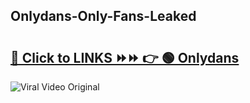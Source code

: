 
 ## Onlydans-Only-Fans-Leaked

# <h2><a href="https://clipsfans.com/Onlydans&ref=git">🔗 Click to LINKS ⏩⏩ 👉 🟢 Onlydans </a></h2>

<a href="https://clipsfans.com/Onlydans&ref=git" rel="nofollow" data-target="animated-image.originalLink"><img src="https://i.ibb.co.com/xMMVF88/686577567.gif" alt="Viral Video Original" style="max-width: 100%; display: inline-block;" data-target="animated-image.originalImage"></a>
